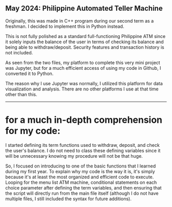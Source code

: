 ## May 2024: Philippine Automated Teller Machine

Originally, this was made in C++ program during our second term as a freshman. I decided to implement this in Python instead.

This is not fully polished as a standard full-functioning Philippine ATM since it solely inputs the balance of the user in terms of checking its balance and being able to withdraw/deposit. Security features and transaction history is not included.

As seen from the two files, my platform to complete this very mini project was Jupyter, but for a much efficient access of using my code in Github, I converted it to Python.

The reason why I use Jupyter was normally, I utilized this platform for data visualization and analysis. There are no other platforms I use at that time other than this.

---

# for a much in-depth comprehension for my code:

I started defining its term functions used to withdraw, deposit, and check the user's balance. I do not need to class these defining variables since it will be unnecessary knowing my procedure will not be that huge.

So, I focused on introducing to one of the basic functions that I learned during my first year. To explain why my code is the way it is, it's simply because it's at least the most organized and efficient code to execute. Looping for the menu list ATM machine, conditional statements on each choice parameter after defining the term variables, and then ensuring that the script will directly run from the main file itself (although I do not have multiple files, I still included the syntax for future additions).
